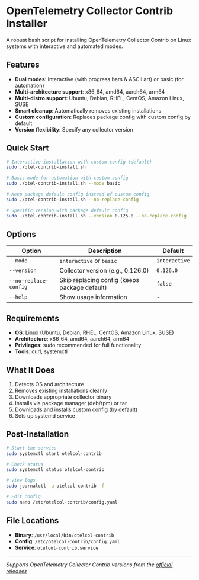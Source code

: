 # OpenTelemetry Collector Contrib Installer

A robust bash script for installing OpenTelemetry Collector Contrib on Linux systems with interactive and automated modes.

## Features

- **Dual modes**: Interactive (with progress bars & ASCII art) or basic (for automation)
- **Multi-architecture support**: x86_64, amd64, aarch64, arm64
- **Multi-distro support**: Ubuntu, Debian, RHEL, CentOS, Amazon Linux, SUSE
- **Smart cleanup**: Automatically removes existing installations
- **Custom configuration**: Replaces package config with custom config by default
- **Version flexibility**: Specify any collector version

## Quick Start

```bash
# Interactive installation with custom config (default)
sudo ./otel-contrib-install.sh

# Basic mode for automation with custom config
sudo ./otel-contrib-install.sh --mode basic

# Keep package default config instead of custom config
sudo ./otel-contrib-install.sh --no-replace-config

# Specific version with package default config
sudo ./otel-contrib-install.sh --version 0.125.0 --no-replace-config
```

## Options

| Option                | Description                                   | Default       |
| --------------------- | --------------------------------------------- | ------------- |
| `--mode`              | `interactive` or `basic`                      | `interactive` |
| `--version`           | Collector version (e.g., 0.126.0)             | `0.126.0`     |
| `--no-replace-config` | Skip replacing config (keeps package default) | `false`       |
| `--help`              | Show usage information                        | -             |

## Requirements

- **OS**: Linux (Ubuntu, Debian, RHEL, CentOS, Amazon Linux, SUSE)
- **Architecture**: x86_64, amd64, aarch64, arm64
- **Privileges**: sudo recommended for full functionality
- **Tools**: curl, systemctl

## What It Does

1. Detects OS and architecture
2. Removes existing installations cleanly
3. Downloads appropriate collector binary
4. Installs via package manager (deb/rpm) or tar
5. Downloads and installs custom config (by default)
6. Sets up systemd service

## Post-Installation

```bash
# Start the service
sudo systemctl start otelcol-contrib

# Check status
sudo systemctl status otelcol-contrib

# View logs
sudo journalctl -u otelcol-contrib -f

# Edit config
sudo nano /etc/otelcol-contrib/config.yaml
```

## File Locations

- **Binary**: `/usr/local/bin/otelcol-contrib`
- **Config**: `/etc/otelcol-contrib/config.yaml`
- **Service**: `otelcol-contrib.service`

---

_Supports OpenTelemetry Collector Contrib versions from the [official releases](https://github.com/open-telemetry/opentelemetry-collector-releases)_
